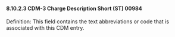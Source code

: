 #### 8.10.2.3 CDM-3 Charge Description Short (ST) 00984

Definition: This field contains the text abbreviations or code that is associated with this CDM entry.
